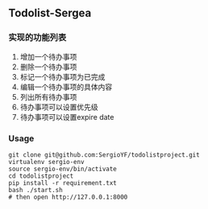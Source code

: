 ## Todolist-Sergea ##
### 实现的功能列表 ###
1. 增加一个待办事项
2. 删除一个待办事项
3. 标记一个待办事项为已完成
4. 编辑一个待办事项的具体内容
5. 列出所有待办事项
6. 待办事项可以设置优先级
7. 待办事项可以设置expire date

### Usage ###

```
git clone git@github.com:SergioYF/todolistproject.git
virtualenv sergio-env
source sergio-env/bin/activate
cd todolistproject
pip install -r requirement.txt
bash ./start.sh
# then open http://127.0.0.1:8000
```
